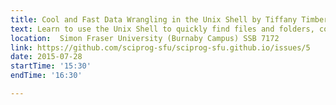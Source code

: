 ```yaml
---
title: Cool and Fast Data Wrangling in the Unix Shell by Tiffany Timbers
text: Learn to use the Unix Shell to quickly find files and folders, concatenate hundreds of files, extract specific lines of text containing particular strings, and grab specified columns!
location:  Simon Fraser University (Burnaby Campus) SSB 7172
link: https://github.com/sciprog-sfu/sciprog-sfu.github.io/issues/5
date: 2015-07-28
startTime: '15:30'
endTime: '16:30'

---
```

